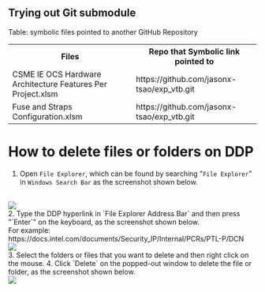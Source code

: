 ## Trying out Git submodule

Table: symbolic files pointed to another GitHub Repository

<table>
  <tr>
    <th>Files</th>
    <th>Repo that Symbolic link pointed to</th>
  </tr>
  <tr>
    <td>CSME IE OCS Hardware Architecture Features Per Project.xlsm</td>
    <td>https://github.com/jasonx-tsao/exp_vtb.git</td>
  </tr>
  <tr>
    <td>Fuse and Straps Configuration.xlsm</td>
    <td>https://github.com/jasonx-tsao/exp_vtb.git</td>
  </tr>
</table>

# How to delete files or folders on DDP
1. Open `File Explorer`, which can be found by searching "`File Explorer`" in `Windows Search Bar` as the screenshot shown below.
<br>
<img src="https://raw.githubusercontent.com/jasonx-tsao/exp_submodule/main/src/img/file_explorer.jpg">
<br>
2.	Type the DDP hyperlink in `File Explorer Address Bar` and then press "`Enter`" on the keyboard, as the screenshot shown below.<br>
For example: https://docs.intel.com/documents/Security_IP/Internal/PCRs/PTL-P/DCN
<br>
<img src="https://raw.githubusercontent.com/jasonx-tsao/exp_submodule/main/src/img/ddp1.jpg">
<br>
3.	Select the folders or files that you want to delete and then right click on the mouse. 
4.  Click `Delete` on the popped-out window to delete the file or folder, as the screenshot shown below.
<br>
<img src="https://raw.githubusercontent.com/jasonx-tsao/exp_submodule/main/src/img/ddp2.jpg">

